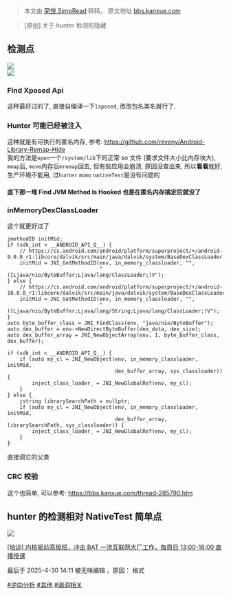 > 本文由 [简悦 SimpRead](http://ksria.com/simpread/) 转码， 原文地址 [bbs.kanxue.com](https://bbs.kanxue.com/thread-286674.htm)

> [原创] 关于 hunter 检测的隐藏

检测点
---

![](https://bbs.kanxue.com/upload/attach/202505/98159_ZWAFFA3WFCGRPKR.webp)  
![](https://bbs.kanxue.com/upload/attach/202504/98159_8JQ8YMR23UCF7KJ.webp)

### Find Xposed Api

这种最好过的了, 直接自编译一下`lsposed`, 改改包名类名就行了.

### Hunter 可能已经被注入

这种就是有可执行的匿名内存, 参考: https://github.com/reveny/Android-Library-Remap-Hide  
我的方法是`open`一个`/system/lib`下的正常 so 文件 (要求文件大小比内存块大), `mmap`后, `move`内存后`mremap`回去, 但有些应用会崩溃, 原因没查出来, 所以**看看**就好, 生产环境不能用, 过`hunter` `momo` `nativeTest`是没有问题的

#### 底下那一堆 Find JVM Method Is Hooked 也是在匿名内存搞定后就没了

### inMemoryDexClassLoader

这个就更好过了

```
jmethodID initMid;
if (sdk_int < __ANDROID_API_Q__) {
    // https://cs.android.com/android/platform/superproject/+/android-9.0.0_r1:libcore/dalvik/src/main/java/dalvik/system/BaseDexClassLoader.java;l=123
    initMid = JNI_GetMethodID(env, in_memory_classloader, "",
                              "([Ljava/nio/ByteBuffer;Ljava/lang/ClassLoader;)V");
} else {
    // https://cs.android.com/android/platform/superproject/+/android-10.0.0_r1:libcore/dalvik/src/main/java/dalvik/system/BaseDexClassLoader.java;l=173
    initMid = JNI_GetMethodID(env, in_memory_classloader, "",
                              "([Ljava/nio/ByteBuffer;Ljava/lang/String;Ljava/lang/ClassLoader;)V");
}
auto byte_buffer_class = JNI_FindClass(env, "java/nio/ByteBuffer");
auto dex_buffer = env->NewDirectByteBuffer(dex_data, dex_size);
auto dex_buffer_array = JNI_NewObjectArray(env, 1, byte_buffer_class, dex_buffer);
 
if (sdk_int < __ANDROID_API_Q__) {
    if (auto my_cl = JNI_NewObject(env, in_memory_classloader, initMid,
                                   dex_buffer_array, sys_classloader)) {
        inject_class_loader_ = JNI_NewGlobalRef(env, my_cl);
    }
} else {
    jstring librarySearchPath = nullptr;
    if (auto my_cl = JNI_NewObject(env, in_memory_classloader, initMid,
                                   dex_buffer_array, librarySearchPath, sys_classloader)) {
        inject_class_loader_ = JNI_NewGlobalRef(env, my_cl);
    }
} 
```

直接调它的父类

### CRC 校验

这个也简单, 可以参考: https://bbs.kanxue.com/thread-285790.htm

hunter 的检测相对 NativeTest 简单点
---------------------------

![](https://bbs.kanxue.com/upload/attach/202504/98159_F8AA5WZN4H4PZB6.webp)

[[培训] 内核驱动高级班，冲击 BAT 一流互联网大厂工作，每周日 13:00-18:00 直播授课](https://www.kanxue.com/book-section_list-173.htm)

最后于 2025-4-30 14:11 被无味编辑 ，原因： 格式

[#逆向分析](forum-161-1-118.htm) [#其他](forum-161-1-129.htm) [#漏洞相关](forum-161-1-123.htm)